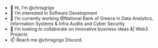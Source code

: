 - 👋 Hi, I’m @chrisgrigo
- 👀 I’m interested in Software Development
- 🌱 I’m currently working  @National Bank of Greece in Data Analytics, Information Systems & Infra Audits and Cyber Security
- 💞️ I’m looking to collaborate on innovative business ideas &| Web3 Projects
- 📫 Reach me @chrisgrigo Discord.
